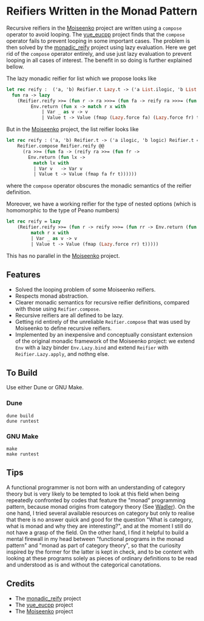 # Reifiers Written in the Monad Pattern

Recursive reifiers in the [Moiseenko](https://gist.github.com/eupp/a78e9fc086834106e98d50e1e7bdea24) project are written using a `compose` operator to avoid looping. The [yue_eucpp](../yue_eucpp) project finds that the `compose` operator fails to prevent looping in some important cases. The problem is then solved by the [monadic_reify](../monadic_reify) project using lazy evaluation. Here we get rid of the `compose` operator entirely, and use just lazy evaluation to prevent looping in all cases of interest. The benefit in so doing is further explained bellow. 

The lazy monadic reifier for list which we propose looks like
```ocaml
let rec reify :  ('a, 'b) Reifier.t Lazy.t -> ('a List.ilogic, 'b List.logic) Reifier.t Lazy.t =
  fun ra -> lazy
    (Reifier.reify >>= (fun r -> ra >>>= (fun fa -> reify ra >>>= (fun fr ->
         Env.return (fun x -> match r x with
             | Var _ as v -> v
             | Value t -> Value (fmap (Lazy.force fa) (Lazy.force fr) t)))))) 
```
But in the [Moiseenko](https://gist.github.com/eupp/a78e9fc086834106e98d50e1e7bdea24) project, the list reifier looks like 
```ocaml
let rec reify : ('a, 'b) Reifier.t -> ('a ilogic, 'b logic) Reifier.t = fun ra ->
    Reifier.compose Reifier.reify @@
      (ra >>= (fun fa -> (reify ra >>= (fun fr ->
        Env.return (fun lx ->
          match lx with
          | Var v   -> Var v
          | Value t -> Value (fmap fa fr t))))))
```
where the `compose` operator obscures the monadic semantics of the reifier definition. 

Moreover, we have a working reifier for the type of nested options (which is homomorphic to the type of Peano numbers)
```ocaml
let rec reify = lazy
    (Reifier.reify >>= (fun r -> reify >>>= (fun rr -> Env.return (fun x ->
         match r x with
         | Var _ as v -> v
         | Value t -> Value (fmap (Lazy.force rr) t)))))
```  
This has no parallel in the [Moiseenko](https://gist.github.com/eupp/a78e9fc086834106e98d50e1e7bdea24) project.

## Features

- Solved the looping problem of some Moiseenko reifiers.
- Respects monad abstraction.
- Clearer monadic semantics for recursive reifier definitions, compared with those using `Reifier.compose`. 
- Recursive reifiers are all defined to be lazy.
- Getting rid entirely of the unreliable `Reifier.compose` that was used by Moiseenko to define recursive reifiers.
-  Implemented by an inexpensive and conceptually consistant extension of the original monadic framework of the Moiseenko project: we extend `Env` with a lazy binder `Env.Lazy.bind` and extend `Reifier` with `Reifier.Lazy.apply`, and nothng else. 

## To Build

Use either Dune or GNU Make.

### Dune
```
dune build
dune runtest
``` 

### GNU Make
```
make
make runtest
```
## Tips

A functional programmer is not born with an understanding of category theory but is very likely to be tempted 
to look at this field when being repeatedly confronted by codes that
feature the "monad" programming pattern, because monad origins from category theory (See [Wadler](https://homepages.inf.ed.ac.uk/wadler/topics/monads.html)). On the one hand, I tried several available resources on category but only to realise that there is no answer quick and good for the question "What is category, what is monad and why they are interesting?", and at the moment I still do not have a grasp of the field. On the other hand, I find it helpful to build a mental firewall in my head between "functional programs in the monad pattern" and "monad as part of category theory", so that the curiosity inspired by the former for the latter is kept in check, and to be content with looking at these programs solely as pieces of ordinary definitions to be read and understood as is and without the categorical canotations. 


## Credits

- The [monadic_reify](../monadic_reify) project
- The [yue_eucpp](../yue_eucpp) project 
- The [Moiseenko](https://gist.github.com/eupp/a78e9fc086834106e98d50e1e7bdea24) project
